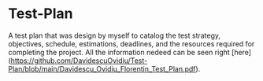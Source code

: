 # Test-Plan

A test plan that was design by myself to catalog the test strategy, objectives, schedule, estimations, deadlines, and the resources required for completing the project. All the information nedeed can be seen right [here] (https://github.com/DavidescuOvidiu/Test-Plan/blob/main/Davidescu_Ovidiu_Florentin_Test_Plan.pdf).
